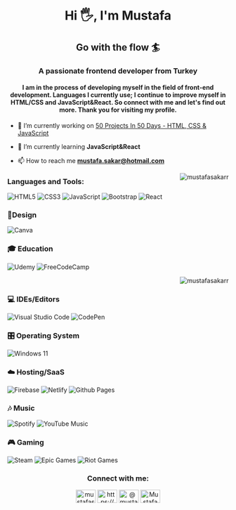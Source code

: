 
<h1 align="center">Hi 🖐️, I'm Mustafa</h1>
<h2 align="center"> Go with the flow 🏄‍</h2>
<h3 align="center">A passionate frontend developer from Turkey</h3>
<h4 align="center">I am in the process of developing myself in the field of front-end development. Languages I currently use; I continue to improve myself in HTML/CSS and JavaScript&React. So connect with me and let's find out more.  Thank you for visiting my profile.</h4>

- 🔭 I’m currently working on [50 Projects In 50 Days - HTML, CSS & JavaScript](https://www.udemy.com/course/50-projects-50-days/)

- 🌱 I’m currently learning **JavaScript&React**

- 📫 How to reach me **mustafa.sakar@hotmail.com**


<p><img align="right" src="https://github-readme-stats.vercel.app/api/top-langs?username=mustafasakarr&show_icons=true&locale=en&layout=compact" alt="mustafasakarr" /></p>
<h3 align="left">Languages and Tools:</h3>


![HTML5](https://img.shields.io/badge/html5-%23E34F26.svg?style=for-the-badge&logo=html5&logoColor=white)
![CSS3](https://img.shields.io/badge/css3-%231572B6.svg?style=for-the-badge&logo=css3&logoColor=white)
![JavaScript](https://img.shields.io/badge/javascript-%23323330.svg?style=for-the-badge&logo=javascript&logoColor=%23F7DF1E)
![Bootstrap](https://img.shields.io/badge/bootstrap-%23563D7C.svg?style=for-the-badge&logo=bootstrap&logoColor=white)
![React](https://img.shields.io/badge/react-%2320232a.svg?style=for-the-badge&logo=react&logoColor=%2361DAFB)

<h3>🎨Design</h3>

![Canva](https://img.shields.io/badge/Canva-%2300C4CC.svg?style=for-the-badge&logo=Canva&logoColor=white)

<h3>🎓 Education</h3>

![Udemy](https://img.shields.io/badge/Udemy-A435F0?style=for-the-badge&logo=Udemy&logoColor=white)
![FreeCodeCamp](https://img.shields.io/badge/Freecodecamp-%23123.svg?&style=for-the-badge&logo=freecodecamp&logoColor=green)

<p>&nbsp;<img align="right" src="https://github-readme-stats.vercel.app/api?username=mustafasakarr&show_icons=true&locale=en" alt="mustafasakarr" /></p>

<h3>💻 IDEs/Editors</h3>

![Visual Studio Code](https://img.shields.io/badge/Visual%20Studio%20Code-0078d7.svg?style=for-the-badge&logo=visual-studio-code&logoColor=white)
![CodePen](https://img.shields.io/badge/CodePen-white?style=for-the-badge&logo=codepen&logoColor=black)

<h3><h3>🎛️ Operating System</h3>

![Windows 11](https://img.shields.io/badge/Windows%2011-%230079d5.svg?style=for-the-badge&logo=Windows%2011&logoColor=white)

<h3>☁️ Hosting/SaaS</h3>

![Firebase](https://img.shields.io/badge/firebase-%23039BE5.svg?style=for-the-badge&logo=firebase)
![Netlify](https://img.shields.io/badge/netlify-%23000000.svg?style=for-the-badge&logo=netlify&logoColor=#00C7B7)
![Github Pages](https://img.shields.io/badge/github%20pages-121013?style=for-the-badge&logo=github&logoColor=white)


<h3>🎶 Music</h3>

![Spotify](https://img.shields.io/badge/Spotify-1ED760?style=for-the-badge&logo=spotify&logoColor=white)
![YouTube Music](https://img.shields.io/badge/YouTube_Music-FF0000?style=for-the-badge&logo=youtube-music&logoColor=white)

<h3>🎮 Gaming</h3>

![Steam](https://img.shields.io/badge/steam-%23000000.svg?style=for-the-badge&logo=steam&logoColor=white)
![Epic Games](https://img.shields.io/badge/epicgames-%23313131.svg?style=for-the-badge&logo=epicgames&logoColor=white)
![Riot Games](https://img.shields.io/badge/riotgames-D32936.svg?style=for-the-badge&logo=riotgames&logoColor=white)

<h3 align="center">Connect with me:</h3>
<p align="center">
<a href="https://dev.to/mustafasakarr" target="blank"><img align="center" src="https://raw.githubusercontent.com/rahuldkjain/github-profile-readme-generator/master/src/images/icons/Social/devto.svg" alt="mustafasakarr" height="30" width="45" /></a>
<a href="https://www.linkedin.com/in/mustafasakar/" target="blank"><img align="center" src="https://raw.githubusercontent.com/rahuldkjain/github-profile-readme-generator/master/src/images/icons/Social/linked-in-alt.svg" alt="https://www.linkedin.com/in/mustafasakar/" height="30" width="45" /></a>
<a href="https://medium.com/@mustafa.sakarr" target="blank"><img align="center" src="https://raw.githubusercontent.com/rahuldkjain/github-profile-readme-generator/master/src/images/icons/Social/medium.svg" alt="@mustafa.sakarr" height="30" width="45" /></a>
<a href="https://discord.gg/Mustafa (TiGLoNNN)#8209" target="blank"><img align="center" src="https://raw.githubusercontent.com/rahuldkjain/github-profile-readme-generator/master/src/images/icons/Social/discord.svg" alt="Mustafa (TiGLoNNN)#8209" height="30" width="45" /></a>
</p>



